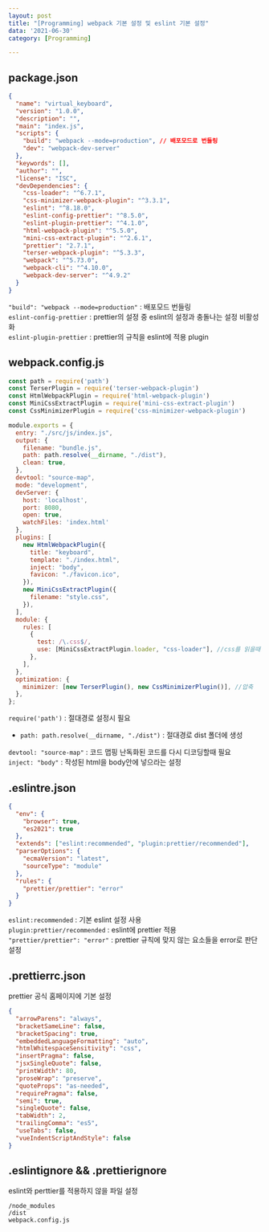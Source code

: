 ```yaml
---
layout: post
title: "[Programming] webpack 기본 설정 및 eslint 기본 설정"
data: '2021-06-30'
category: [Programming]

---
```


## package.json

```json
{
  "name": "virtual_keyboard",
  "version": "1.0.0",
  "description": "",
  "main": "index.js",
  "scripts": {
    "build": "webpack --mode=production", // 배포모드로 번들링 
    "dev": "webpack-dev-server"
  },
  "keywords": [],
  "author": "",
  "license": "ISC",
  "devDependencies": {
    "css-loader": "^6.7.1",
    "css-minimizer-webpack-plugin": "^3.3.1",
    "eslint": "^8.18.0",
    "eslint-config-prettier": "^8.5.0",
    "eslint-plugin-prettier": "^4.1.0",
    "html-webpack-plugin": "^5.5.0",
    "mini-css-extract-plugin": "^2.6.1",
    "prettier": "2.7.1",
    "terser-webpack-plugin": "^5.3.3",
    "webpack": "^5.73.0",
    "webpack-cli": "^4.10.0",
    "webpack-dev-server": "^4.9.2"
  }
}
```

<code>"build": "webpack --mode=production"</code> : 배포모드 번들링  
<code>eslint-config-prettier</code> : prettier의 설정 중 eslint의 설정과 충돌나는 설정 비활성화  
<code>eslint-plugin-prettier</code> : prettier의 규칙을 eslint에 적용 plugin  

## webpack.config.js

```js
const path = require('path') 
const TerserPlugin = require('terser-webpack-plugin')
const HtmlWebpackPlugin = require('html-webpack-plugin')
const MiniCssExtractPlugin = require('mini-css-extract-plugin')
const CssMinimizerPlugin = require('css-minimizer-webpack-plugin')

module.exports = {
  entry: "./src/js/index.js",
  output: {
    filename: "bundle.js",
    path: path.resolve(__dirname, "./dist"),
    clean: true,
  },
  devtool: "source-map",  
  mode: "development",
  devServer: {
    host: 'localhost',
    port: 8080, 
    open: true, 
    watchFiles: 'index.html'
  },
  plugins: [
    new HtmlWebpackPlugin({
      title: "keyboard",
      template: "./index.html",
      inject: "body",
      favicon: "./favicon.ico",
    }),
    new MiniCssExtractPlugin({
      filename: "style.css",
    }),
  ],
  module: {
    rules: [
      {
        test: /\.css$/,
        use: [MiniCssExtractPlugin.loader, "css-loader"], //css를 읽을때 필요 
      },
    ],
  },
  optimization: {
    minimizer: [new TerserPlugin(), new CssMinimizerPlugin()], //압축
  },
};
```

<code>require('path')</code> : 절대경로 설정시 필요  
- <code>path: path.resolve(__dirname, "./dist")</code> : 절대경로 dist 폴더에 생성  

<code>devtool: "source-map"</code> : 코드 맵핑 난독화된 코드를 다시 디코딩할때 필요  
<code>inject: "body"</code> : 작성된 html을 body안에 넣으라는 설정  

## .eslintre.json

```json
{
  "env": {
    "browser": true,
    "es2021": true
  },
  "extends": ["eslint:recommended", "plugin:prettier/recommended"],
  "parserOptions": {
    "ecmaVersion": "latest",
    "sourceType": "module"
  },
  "rules": {
    "prettier/prettier": "error"
  }
}
```
<code>eslint:recommended</code> : 기본 eslint 설정 사용    
<code>plugin:prettier/recommended</code> : eslint에 prettier 적용  
<code>"prettier/prettier": "error"</code> : prettier 규칙에 맞지 않는 요소들을 error로 판단 설정   

## .prettierrc.json

prettier 공식 홈페이지에 기본 설정 

```json
{
  "arrowParens": "always",
  "bracketSameLine": false,
  "bracketSpacing": true,
  "embeddedLanguageFormatting": "auto",
  "htmlWhitespaceSensitivity": "css",
  "insertPragma": false,
  "jsxSingleQuote": false,
  "printWidth": 80,
  "proseWrap": "preserve",
  "quoteProps": "as-needed",
  "requirePragma": false,
  "semi": true,
  "singleQuote": false,
  "tabWidth": 2,
  "trailingComma": "es5",
  "useTabs": false,
  "vueIndentScriptAndStyle": false
}
```

## .eslintignore && .prettierignore

eslint와 perttier를 적용하지 않을 파일 설정 

```
/node_modules
/dist
webpack.config.js
```
